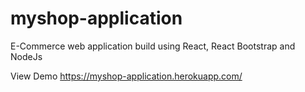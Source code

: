 # myshop-application
E-Commerce web application build using React, React Bootstrap and NodeJs

View Demo
https://myshop-application.herokuapp.com/

